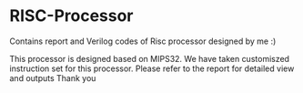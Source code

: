 # RISC-Processor
Contains report and Verilog codes of Risc processor designed by me :)

This processor is designed based on MIPS32. We have taken customiszed instruction set for this processor. Please refer to the report for detailed view and outputs
Thank you 
